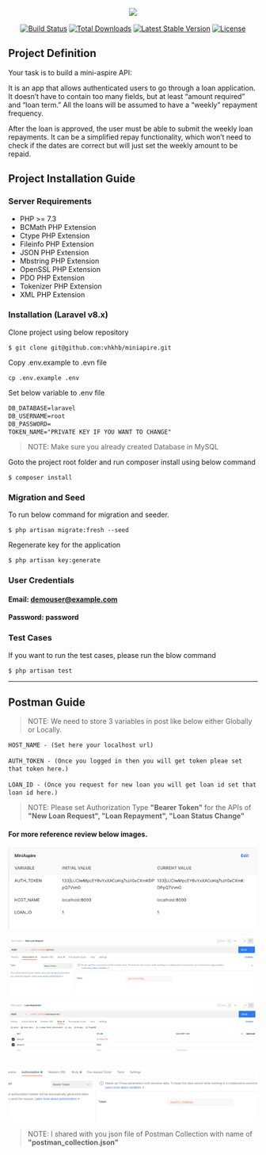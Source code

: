 <p align="center"><a href="https://laravel.com" target="_blank"><img src="https://raw.githubusercontent.com/laravel/art/master/logo-lockup/5%20SVG/2%20CMYK/1%20Full%20Color/laravel-logolockup-cmyk-red.svg" width="400"></a></p>

<p align="center">
<a href="https://travis-ci.org/laravel/framework"><img src="https://travis-ci.org/laravel/framework.svg" alt="Build Status"></a>
<a href="https://packagist.org/packages/laravel/framework"><img src="https://img.shields.io/packagist/dt/laravel/framework" alt="Total Downloads"></a>
<a href="https://packagist.org/packages/laravel/framework"><img src="https://img.shields.io/packagist/v/laravel/framework" alt="Latest Stable Version"></a>
<a href="https://packagist.org/packages/laravel/framework"><img src="https://img.shields.io/packagist/l/laravel/framework" alt="License"></a>
</p>

## Project Definition

Your task is to build a mini-aspire API:

It is an app that allows authenticated users to go through a loan application. It doesn’t have to contain too many fields, but at least “amount required” and “loan term.” All the loans will be assumed to have a “weekly” repayment frequency.

After the loan is approved, the user must be able to submit the weekly loan repayments. It can be a simplified repay functionality, which won’t need to check if the dates are correct but will just set the weekly amount to be repaid.

## Project Installation Guide

### Server Requirements

- PHP >= 7.3
- BCMath PHP Extension
- Ctype PHP Extension
- Fileinfo PHP Extension
- JSON PHP Extension
- Mbstring PHP Extension
- OpenSSL PHP Extension
- PDO PHP Extension
- Tokenizer PHP Extension
- XML PHP Extension

### Installation (Laravel v8.x)
Clone project using below repository

```
$ git clone git@github.com:vhkhb/miniapire.git
```

Copy .env.example to .evn file

```angular2html
cp .env.example .env 
```

Set below variable to .env file
```
DB_DATABASE=laravel
DB_USERNAME=root
DB_PASSWORD=
TOKEN_NAME="PRIVATE KEY IF YOU WANT TO CHANGE"
```
> NOTE: Make sure you already created Database in MySQL

Goto the project root folder and run composer install using below command
```
$ composer install
```

### Migration and Seed

To run below command for migration and seeder.
```
$ php artisan migrate:fresh --seed
```

Regenerate key for the application
```
$ php artisan key:generate
```

### User Credentials

#### Email: demouser@example.com
#### Password: password

### Test Cases

If you want to run the test cases, please run the blow command
```
$ php artisan test
```


<hr/>

## Postman Guide

>NOTE: We need to store 3 variables in post like below either Globally or Locally.

```
HOST_NAME - (Set here your localhost url)

AUTH_TOKEN - (Once you logged in then you will get token pleae set that token here.)

LOAN_ID - (Once you request for new loan you will get loan id set that loan id here.)
```

> NOTE: Please set Authorization Type <b>"Bearer Token"</b> for the APIs of <b>"New Loan Request", "Loan Repayment", "Loan Status Change"</b>
#### For more reference review below images.
![img.png](img.png)

![img_1.png](img_1.png)

![img_2.png](img_2.png)

![img_3.png](img_3.png)

> NOTE: I shared with you json file of Postman Collection with name of <b>"postman_collection.json"</b>
